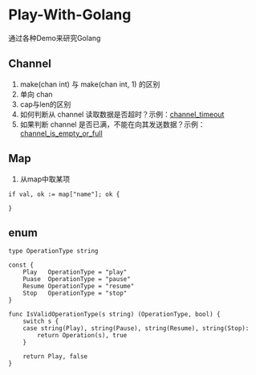 # Play-With-Golang
通过各种Demo来研究Golang

## Channel

1. make(chan int) 与 make(chan int, 1) 的区别
2. 单向 chan
3. cap与len的区别
4. 如何判断从 channel 读取数据是否超时？示例：[channel_timeout](./channel_timeout.go)
5. 如果判断 channel 是否已满，不能在向其发送数据？示例：[channel_is_empty_or_full](./channel_is_empty_or_full.go)

## Map
1. 从map中取某项
```
if val, ok := map["name"]; ok {

}
```
## enum
```
type OperationType string

const {
    Play   OperationType = "play"
    Puase  OperationType = "pause"
    Resume OperationType = "resume"
    Stop   OperationType = "stop"
}

func IsValidOperationType(s string) (OperationType, bool) {
    switch s {
    case string(Play), string(Pause), string(Resume), string(Stop):
        return Operation(s), true
    }
      
    return Play, false
}

```
